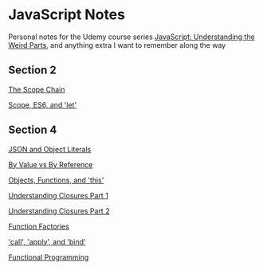 JavaScript Notes
================
Personal notes for the Udemy course series [JavaScript: Understanding the Weird Parts](https://www.udemy.com/understand-javascript/learn/v4/overview), and anything extra I want to remember along the way

Section 2
---------
[The Scope Chain](Section-2-Lecture-16-The-Scope-Chain/script.js)

[Scope, ES6, and 'let'](Section-2-Lecture-17-Scope-ES6-and-let/script.js)

Section 4
---------
[JSON and Object Literals](Section-4-Lecture-33-JSON-and-Object-Literals/script.js)

[By Value vs By Reference](Section-4-Lecture-36-Conceptual-Aside-By-Value-vs-By-Reference/script.js)

[Objects, Functions, and 'this'](Section-4-Lecture-37-Objects-Functions-and-this/script.js)

[Understanding Closures Part 1](Section-4-Lecture-46-Understanding-Closures/script.js)

[Understanding Closures Part 2](Section-4-Lecture-47-Understanding-Closures-Part-2/script.js)

[Function Factories](Section-4-Lecture-48-Function-Factories/script.js)

['call', 'apply', and 'bind'](Section-4-Lecture-50-call-apply-and-bind/script.js)

[Functional Programming](Section-4-Lecture-51-Functional-Programming/script.js)
